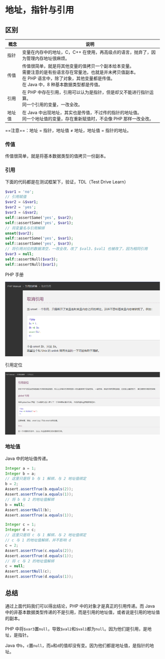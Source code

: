 # 地址，指针与引用


## 区别

| 概念   | 说明                                                         |
| ------ | ------------------------------------------------------------ |
| 指针   | 变量在内存中的地址，C，C++ 在使用，再高级点的语言，抛弃了，因为管理内存地址很麻烦。 |
| 传值   | 传值很简单，就是将其他变量的值拷贝一个副本给本变量。<br />需要注意的是有些语言存在常量池，也就是并未拷贝值副本。<br />在 PHP 语言中，除了对象，其他变量都是传值。<br />在 Java 中，8 种基本数据类型都是传值。 |
| 引用   | 在 PHP 中存在引用，引用可以认为是指针，但是却又不能进行指针运算。<br />同一个引用的变量，一改全改。 |
| 地址值 | 在 Java 中出现地址，其实也是传值，不过传的指针的地址值。<br />同一个地址值的变量，存在重新赋值时，不会像 PHP 那样一改全改。 |

==注意==：地址 = 指针，地址值 ≠ 地址，地址值 = 指针的地址。

### 传值

传值很简单，就是将基本数据类型的值拷贝一份副本。

### 引用

下面的代码都是在测试框架下，验证，TDL（Test Drive Learn）

```php
$var1 = 'no';
// 引用赋值
$var2 = &$var1;
$var2 = 'yes';
$var3 = &$var2;
self::assertSame('yes', $var2);
self::assertSame('yes', $var1);
// 将变量名与引用解绑
unset($var2);
self::assertSame('yes', $var1);
self::assertSame('yes', $var3);
// 将引用对应的数据清空，一改全改，改了 $val3，$val1 也被改了，因为相同引用
$var3 = null;
self::assertNull($var3);
self::assertNull($var1);
```

PHP 手册

![image-20220819180019574](./images/image-20220819180019574.png)

引用定位

![image-20220819180323709](./images/image-20220819180323709.png)

### 地址值

Java 中的地址值传递。

```java
Integer a = 1;
Integer b = a;
// 这里只是将 b 与 1 解绑，与 2 地址值绑定
b = 2;
Assert.assertTrue(b.equals(2));
Assert.assertTrue(a.equals(1));
// 将 b 与 2 的地址值解绑
b = null;
Assert.assertNull(b);
Assert.assertTrue(a.equals(1));
```

```java
Integer c = 1;
Integer d = c;
// 这里只是将 c 与 1 解绑，与 2 地址值绑定
// c 与 1 的地址值解绑，并不影响 d
c = 2;
Assert.assertTrue(c.equals(2));
Assert.assertTrue(d.equals(1));
// 将 c 与 2 的地址值解绑
c = null;
Assert.assertNull(c);
Assert.assertTrue(d.equals(1));
```

## 总结

通过上面代码我们可以得出结论，PHP 中的对象才是真正的引用传递。而 Java 中的非基本数据类型传递的不是引用，而是引用的地址值，或者说是引用的地址值的副本。

PHP 中将`$var3`置`null`，导致`$val2`和`$val1`都为`null`。因为他们是引用，是地址，是指针。

Java 中`b`，`c`置`null`，而`a`和`d`的值却没有变。因为他们都是地址值，是指针的地址。

